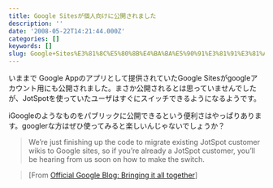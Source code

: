```yaml
---
title: Google Sitesが個人向けに公開されました
description: ''
date: '2008-05-22T14:21:44.000Z'
categories: []
keywords: []
slug: Google+Sites%E3%81%8C%E5%80%8B%E4%BA%BA%E5%90%91%E3%81%91%E3%81%AB%E5%85%AC%E9%96%8B%E3%81%95%E3%82%8C%E3%81%BE%E3%81%97%E3%81%9F
---
```

いままで Google Appのアプリとして提供されていたGoogle Sitesがgoogleアカウント用にも公開されました。まさか公開されるとは思っていませんでしたが、JotSpotを使っていたユーザはすぐにスイッチできるようになるようです。

iGoogleのようなものをパブリックに公開できるという便利さはやっぱりあります。googlerな方はぜひ使ってみると楽しいんじゃないでしょうか？

> We’re just finishing up the code to migrate existing JotSpot customer wikis to Google sites, so if you’re already a JotSpot customer, you’ll be hearing from us soon on how to make the switch.

> \[From [Official Google Blog: Bringing it all together](http://googleblog.blogspot.com/2008/02/bringing-it-all-together.html)\]